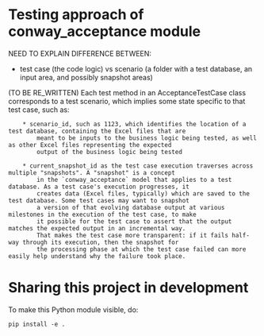 # Testing approach of conway_acceptance module


NEED TO EXPLAIN DIFFERENCE BETWEEN:
* test case (the code logic) vs scenario (a folder with a test database, an input area, and possibly snapshot areas)

(TO BE RE_WRITTEN)
        Each test method in an AcceptanceTestCase class corresponds to a test scenario, which implies some state specific
        to that test case, such as:

        * scenario_id, such as 1123, which identifies the location of a test database, containing the Excel files that are
            meant to be inputs to the business logic being tested, as well as other Excel files representing the expected
            output of the business logic being tested

        * current_snapshot_id as the test case execution traverses across multiple "snapshots". A "snapshot" is a concept
            in the `conway_acceptance` model that applies to a test database. As a test case's execution progresses, it
            creates data (Excel files, typically) which are saved to the test database. Some test cases may want to snapshot
            a version of that evolving database output at various milestones in the execution of the test case, to make
            it possible for the test case to assert that the output matches the expected output in an incremental way.
            That makes the test case more transparent: if it fails half-way through its execution, then the snapshot for
            the processing phase at which the test case failed can more easily help understand why the failure took place.

# Sharing this project in development

To make this Python module visible, do:

`pip install -e .`